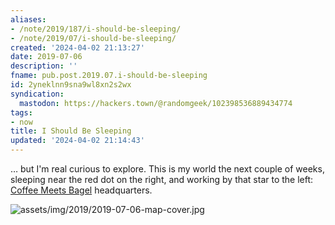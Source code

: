 ```yaml
---
aliases:
- /note/2019/187/i-should-be-sleeping/
- /note/2019/07/i-should-be-sleeping/
created: '2024-04-02 21:13:27'
date: 2019-07-06
description: ''
fname: pub.post.2019.07.i-should-be-sleeping
id: 2yneklnn9sna9wl8xn2s2wx
syndication:
  mastodon: https://hackers.town/@randomgeek/102398536889434774
tags:
- now
title: I Should Be Sleeping
updated: '2024-04-02 21:14:43'
---
```


… but I'm real curious to explore. This is my world the next couple of weeks, sleeping near the red dot on the right, and working by that star to the left: [Coffee Meets Bagel](https://coffeemeetsbagel.com/) headquarters.

![assets/img/2019/2019-07-06-map-cover.jpg](assets/img/2019/2019-07-06-map-cover.jpg)